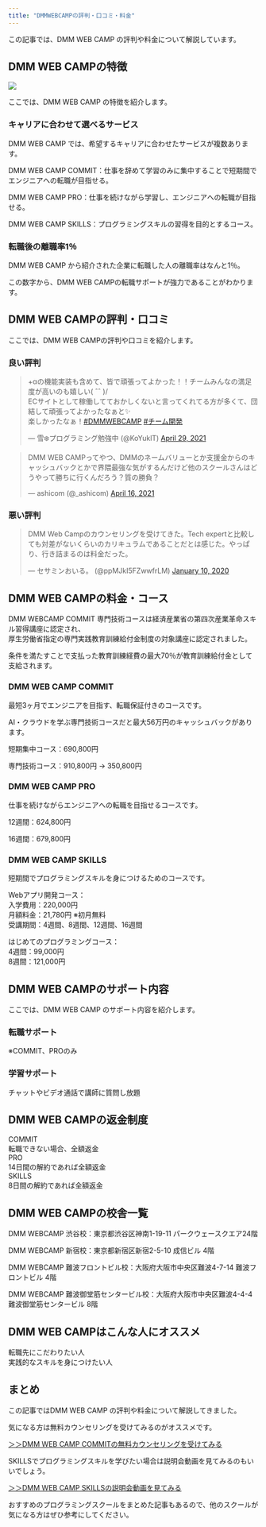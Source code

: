 ```yaml
---
title: "DMMWEBCAMPの評判・口コミ・料金"
---
```

この記事では、DMM WEB CAMP の評判や料金について解説しています。

DMM WEB CAMPの特徴
---------------

![](https://motoppe.net/wp-content/uploads/2021/05/dmmwebcamp-commit.png)

ここでは、DMM WEB CAMP の特徴を紹介します。

### キャリアに合わせて選べるサービス

DMM WEB CAMP では、希望するキャリアに合わせたサービスが複数あります。

DMM WEB CAMP COMMIT：仕事を辞めて学習のみに集中することで短期間でエンジニアへの転職が目指せる。

DMM WEB CAMP PRO：仕事を続けながら学習し、エンジニアへの転職が目指せる。

DMM WEB CAMP SKILLS：プログラミングスキルの習得を目的とするコース。

### 転職後の離職率1％

DMM WEB CAMP から紹介された企業に転職した人の離職率はなんと1％。

この数字から、DMM WEB CAMPの転職サポートが強力であることがわかります。

DMM WEB CAMPの評判・口コミ
-------------------

ここでは、DMM WEB CAMPの評判や口コミを紹介します。

### 良い評判

> +αの機能実装も含めて、皆で頑張ってよかった！！チームみんなの満足度が高いのも嬉しい\( ˆˆ )/  
> ECサイトとして稼働してておかしくないと言ってくれてる方が多くて、団結して頑張ってよかったなぁと✨  
> 楽しかったなぁ！[\#DMMWEBCAMP](https://twitter.com/hashtag/DMMWEBCAMP?src=hash&ref_src=twsrc%5Etfw) [\#チーム開発](https://twitter.com/hashtag/%E3%83%81%E3%83%BC%E3%83%A0%E9%96%8B%E7%99%BA?src=hash&ref_src=twsrc%5Etfw)
>
> — 雪❄️プログラミング勉強中 (@KoYuklT) [April 29, 2021](https://twitter.com/KoYuklT/status/1387602142039478274?ref_src=twsrc%5Etfw)

> DMM WEB CAMPってやつ、DMMのネームバリューとか支援金からのキャッシュバックとかで界隈最強な気がするんだけど他のスクールさんはどうやって勝ちに行くんだろう？質の勝負？
>
> — ashicom (@_ashicom) [April 16, 2021](https://twitter.com/_ashicom/status/1382903259736678406?ref_src=twsrc%5Etfw)

### 悪い評判

> DMM Web Campのカウンセリングを受けてきた。Tech expertと比較しても対差がないくらいのカリキュラムであることだとは感じた。やっぱり、行き詰まるのは料金だった。
>
> — セサミンおいる。 (@ppMJkI5FZwwfrLM) [January 10, 2020](https://twitter.com/ppMJkI5FZwwfrLM/status/1215613852127121408?ref_src=twsrc%5Etfw)

DMM WEB CAMPの料金・コース
-------------------

DMM WEBCAMP COMMIT 専門技術コースは経済産業省の第四次産業革命スキル習得講座に認定され、  
厚生労働省指定の専門実践教育訓練給付金制度の対象講座に認定されました。

条件を満たすことで支払った教育訓練経費の最大70％が教育訓練給付金として支給されます。

### DMM WEB CAMP COMMIT

最短3ヶ月でエンジニアを目指す、転職保証付きのコースです。

AI・クラウドを学ぶ専門技術コースだと最大56万円のキャッシュバックがあります。

短期集中コース：690,800円

専門技術コース：910,800円 → 350,800円

### DMM WEB CAMP PRO

仕事を続けながらエンジニアへの転職を目指せるコースです。

12週間：624,800円

16週間：679,800円

### DMM WEB CAMP SKILLS

短期間でプログラミングスキルを身につけるためのコースです。

Webアプリ開発コース：  
入学費用：220,000円  
月額料金：21,780円 ※初月無料  
受講期間：4週間、8週間、12週間、16週間

はじめてのプログラミングコース：  
4週間：99,000円  
8週間：121,000円

DMM WEB CAMPのサポート内容
-------------------

ここでは、DMM WEB CAMP のサポート内容を紹介します。

### 転職サポート

※COMMIT、PROのみ

### 学習サポート

チャットやビデオ通話で講師に質問し放題

DMM WEB CAMPの返金制度
-----------------

COMMIT  
転職できない場合、全額返金  
PRO  
14日間の解約であれば全額返金  
SKILLS  
8日間の解約であれば全額返金

DMM WEB CAMPの校舎一覧
-----------------

DMM WEBCAMP 渋谷校：東京都渋谷区神南1-19-11 パークウェースクエア24階

DMM WEBCAMP 新宿校：東京都新宿区新宿2-5-10 成信ビル 4階

DMM WEBCAMP 難波フロントビル校：大阪府大阪市中央区難波4-7-14 難波フロントビル 4階

DMM WEBCAMP 難波御堂筋センタービル校：大阪府大阪市中央区難波4-4-4 難波御堂筋センタービル 8階

DMM WEB CAMPはこんな人にオススメ
----------------------

転職先にこだわりたい人  
実践的なスキルを身につけたい人

まとめ
---

この記事ではDMM WEB CAMP の評判や料金について解説してきました。

気になる方は無料カウンセリングを受けてみるのがオススメです。

[＞＞DMM WEB CAMP COMMITの無料カウンセリングを受けてみる](https://t.felmat.net/fmcl?ak=I1787O.1.D39795M.I756445)

SKILLSでプログラミングスキルを学びたい場合は説明会動画を見てみるのもいいでしょう。

[＞＞DMM WEB CAMP SKILLSの説明会動画を見てみる](https://t.felmat.net/fmcl?ak=J16536.1.W354495.I756445)

おすすめのプログラミングスクールをまとめた記事もあるので、他のスクールが気になる方はぜひ参考にしてください。
